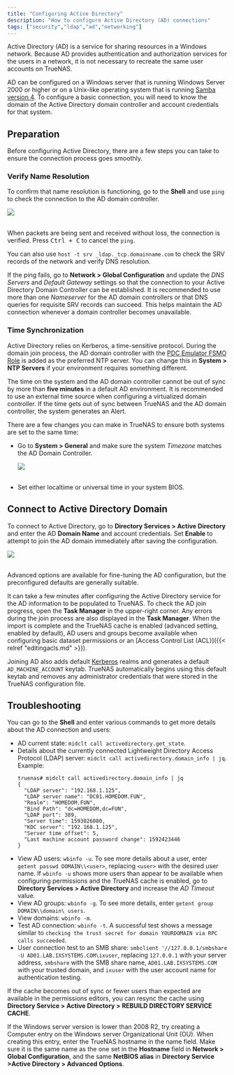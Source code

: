 ```yaml
---
title: "Configuring Active Directory"
description: "How to configure Active Directory (AD) connections"
tags: ["security","ldap","ad","networking"]
---
```


Active Directory (AD) is a service for sharing resources in a Windows network.
Because AD provides authentication and authorization services for the users in a network, it is not necessary to recreate the same user accounts on TrueNAS.

AD can be configured on a Windows server that is running Windows Server 2000 or higher or on a Unix-like operating system that is running [Samba version 4](https://wiki.samba.org/index.php/Setting_up_Samba_as_an_Active_Directory_Domain_Controller#Provisioning_a_Samba_Active_Directory).
To configure a basic connection, you will need to know the domain of the Active Directory domain controller and account credentials for that system.

## Preparation

Before configuring Active Directory, there are a few steps you can take to ensure the connection process goes smoothly.

### Verify Name Resolution

To confirm that name resolution is functioning, go to the **Shell** and use `ping` to check the connection to the AD domain controller.

<img src="/images/ShellADDCPping.png">
<br><br>

When packets are being sent and received without loss, the connection is verified.
Press <kbd>Ctrl + C</kbd> to cancel the `ping`.

You can also use `host -t srv _ldap._tcp.domainname.com` to check the SRV records of the network and verify DNS resolution.

If the ping fails, go to **Network > Global Configuration** and update the *DNS Servers* and *Default Gateway* settings so that the connection to your Active Directory Domain Controller can be established. It is recommended to use more than one *Nameserver* for the AD domain controllers or that DNS queries for requisite SRV records can succeed. This helps maintain the AD connection whenever a domain controller becomes unavailable.

### Time Synchronization

Active Directory relies on Kerberos, a time-sensitive protocol.
During the domain join process, the AD domain controller with the [PDC Emulator FSMO Role](https://support.microsoft.com/en-us/help/197132/active-directory-fsmo-roles-in-windows) is added as the preferred NTP server. 
You can change this in **System > NTP Servers** if your environment requires something different.

The time on the system and the AD domain controller cannot be out of sync by more than **five minutes** in a default AD environment. It is recommended to use an external time source when configuring a virtualized domain controller. If the time gets out of sync between TrueNAS and the AD domain controller, the system generates an Alert.

There are a few changes you can make in TrueNAS to ensure both systems are set to the same time:

* Go to **System > General** and make sure the system *Timezone* matches the AD Domain Controller.

  <img src="/images/SystemGeneralTimezone.png">
  <br><br>

* Set either localtime or universal time in your system BIOS.

## Connect to Active Directory Domain

To connect to Active Directory, go to **Directory Services > Active Directory** and enter the AD **Domain Name** and account credentials.
Set **Enable** to attempt to join the AD domain immediately after saving the configuration.

<img src="/images/DirectoryServicesActiveDirectoryExample.png">
<br><br>

Advanced options are available for fine-tuning the AD configuration, but the preconfigured defaults are generally suitable.

It can take a few minutes after configuring the Active Directory service for the AD information to be populated to TrueNAS.
To check the AD join progress, open the <i class="fas fa-clipboard" aria-hidden="true" title="Clipboard"></i> **Task Manager** in the upper-right corner.
Any errors during the join process are also displayed in the **Task Manager**.
When the import is complete and the TrueNAS cache is enabled (advanced setting, enabled by default), AD users and groups become available when configuring basic dataset permissions or an [Access Control List (ACL)]({{< relref "editingacls.md" >}}).

Joining AD also adds default [Kerberos](https://web.mit.edu/kerberos/) realms and generates a default `AD_MACHINE_ACCOUNT` keytab.
TrueNAS automatically begins using this default keytab and removes any administrator credentials that were stored in the TrueNAS configuration file.

## Troubleshooting

You can go to the **Shell** and enter various commands to get more details about the AD connection and users:

* AD current state: `midclt call activedirectory.get_state`.
* Details about the currently connected Lightweight Directory Access Protocol (LDAP) server: `midclt call activedirectory.domain_info | jq`.
  Example:
  ```
  truenas# midclt call activedirectory.domain_info | jq
  {
    "LDAP server": "192.168.1.125",
    "LDAP server name": "DC01.HOMEDOM.FUN",
    "Realm": "HOMEDOM.FUN",
    "Bind Path": "dc=HOMEDOM,dc=FUN",
    "LDAP port": 389,
    "Server time": 1593026080,
    "KDC server": "192.168.1.125",
    "Server time offset": 5,
    "Last machine account password change": 1592423446
  }
  ```
* View AD users: `wbinfo -u`.
  To see more details about a user, enter `getent passwd DOMAIN\\<user>`, replacing `<user>` with the desired user name.
  If `wbinfo -u` shows more users than appear to be available when configuring permissions and the TrueNAS cache is enabled, go to **Directory Services > Active Directory** and increase the *AD Timeout* value.
* View AD groups: `wbinfo -g`.
  To see more details, enter `getent group DOMAIN\\domain\ users`.
* View domains: `wbinfo -m`.
* Test AD connection: `wbinfo -t`. A successful test shows a message similar to `checking the trust secret for domain YOURDOMAIN via RPC calls succeeded`.
* User connection test to an SMB share: `smbclient '//127.0.0.1/smbshare -U AD01.LAB.IXSYSTEMS.COM\ixuser`, replacing `127.0.0.1` with your server address, `smbshare` with the SMB share name, `AD01.LAB.IXSYSTEMS.COM` with your trusted domain, and `ixuser` with the user account name for authentication testing.

If the cache becomes out of sync or fewer users than expected are available in the permissions editors, you can resync the cache using **Directory Service > Active Directory > REBUILD DIRECTORY SERVICE CACHE**.

If the Windows server version is lower than 2008 R2, try creating a Computer entry on the Windows server Organizational Unit (OU).
When creating this entry, enter the TrueNAS hostname in the name field.
Make sure it is the same name as the one set in the **Hostname** field in **Network > Global Configuration**, and the same **NetBIOS alias** in **Directory Service >Active Directory > Advanced Options**.
